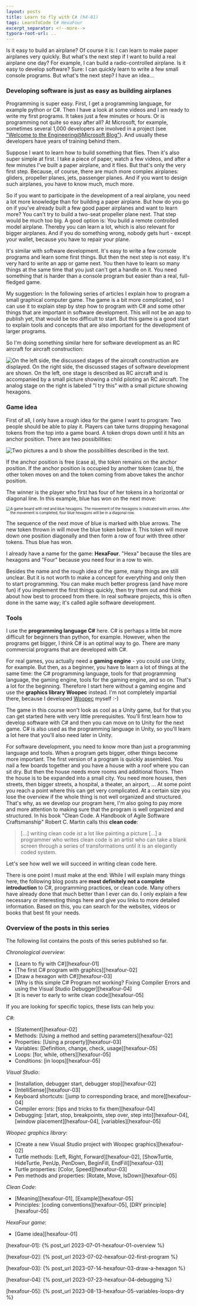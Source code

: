 ```yaml
---
layout: posts
title: Learn to fly with C# (h4-01)
tags: LearnToCode C# HexaFour
excerpt_separator: <!--more-->
typora-root-url: ..
---
```


Is it easy to build an airplane? Of course it is: I can learn to make paper airplanes very quickly. But what's the next step if I want to build a real airplane one day? For example, I can build a radio-controlled airplane. Is it easy to develop software? Sure: I can quickly learn to write a few small console programs. But what's the next step? I have an idea...

<!--more-->

### Developing software is just as easy as building airplanes

Programming is super easy. First, I get a programming language, for example python or C#. Then I have a look at some videos and I am ready to write my first programs. It takes just a few minutes or hours. Or is programming not quite so easy after all? At Microsoft, for example, sometimes several 1,000 developers are involved in a project (see  ["Welcome to the Engineering@Microsoft Blog"](https://devblogs.microsoft.com/engineering-at-microsoft/welcome-to-the-engineering-at-microsoft-blog/)). And usually these developers have years of training behind them.

Suppose I want to learn how to build something that flies. Then it's also super simple at first. I take a piece of paper, watch a few videos, and after a few minutes I've built a paper airplane, and it flies. But that's only the very first step. Because, of course, there are much more complex airplanes: gliders, propeller planes, jets, passenger planes. And if you want to design such airplanes, you have to know much, much more.

So if you want to participate in the development of a real airplane, you need a lot more knowledge than for building a paper airplane. But how do you go on if you've already built a few good paper airplanes and want to learn more? You can't try to build a two-seat propeller plane next. That step would be much too big. A good option is: You build a remote controlled model airplane. Thereby you can learn a lot, which is also relevant for bigger airplanes. And if you do something wrong, nobody gets hurt - except your wallet, because you have to repair your plane.

It's similar with software development. It's easy to write a few console programs and learn some first things. But then the next step is not easy. It's very hard to write an app or game next. You then have to learn so many things at the same time that you just can't get a handle on it.  You need something that is harder than a console program but easier than a real, full-fledged game. 

My suggestion: In the following series of articles I explain how to program a small graphical computer game. The game is a bit more complicated, so I can use it to explain step by step how to program with C# and some other things that are important in software development. This will not be an app to publish yet, that would be too difficult to start. But this game is a good start to explain tools and concepts that are also important for the development of larger programs.

So I'm doing something similar here for software development as an RC aircraft for aircraft construction:

![On the left side, the discussed stages of the aircraft construction are displayed. On the right side, the discussed stages of software development are shown. On the left, one stage is described as RC aircraft and is accompanied by a small picture showing a child piloting an RC aircraft. The analog stage on the right is labeled "I try this" with a small picture showing hexagons.](/assets/images/hexafour/AircraftSoftwareDev.png)

### Game idea

First of all, I only have a rough idea for the game I want to program: Two people should be able to play it. Players can take turns dropping hexagonal tokens from the top into a game board. A token drops down until it hits an anchor position. There are two possibilities:

![Two pictures a and b show the possibilities described in the text.](/assets/images/hexafour/GameIdeaAnchors.png)

If the anchor position is free (case a), the token remains on the anchor position. If the anchor position is occupied by another token (case b), the other token moves on and the token coming from above takes the anchor position.

The winner is the player who first has four of her tokens in a horizontal or diagonal line. In this example, blue has won on the next move:

<img src="/assets/images/hexafour/GameIdeaBlueWillWin.png" alt="A game board with red and blue hexagons. The movement of the hexagons is indicated with arrows. After the movement is completed, four blue hexagons will be in a diagonal row." style="zoom:70%;" />

The sequence of the next move of blue is marked with blue arrows. The new token thrown in will move the blue token below it. This token will move down one position diagonally and then form a row of four with three other tokens. Thus blue has won.

I already have a name for the game: **HexaFour**. "Hexa" because the tiles are hexagons and "Four" because you need four in a row to win.

Besides the name and the rough idea of the game, many things are still unclear. But it is not worth to make a concept for everything and only then to start programming. You can make much better progress (and have more fun) if you implement the first things quickly, then try them out and think about how best to proceed from there. In real software projects, this is often done in the same way; it's called agile software development.

### Tools

I use the **programming language C#** here. C# is perhaps a little bit more difficult for beginners than python, for example. However, when the programs get bigger, I think C# is an optimal way to go. There are many commercial programs that are developed with C#.

For real games, you actually need a **gaming engine** - you could use Unity, for example. But then, as a beginner, you have to learn a lot of things at the same time: the C# programming language, tools for that programming language, the gaming engine, tools for the gaming engine, and so on. That's a lot for the beginning.  Therefore I start here without a gaming engine and use the **graphics library Woopec** instead. I'm not completely impartial there, because I developed [Woopec](https://frank.woopec.net/woopec_docs/WoopecIntro.html) myself :-)

The game in this course won't look as cool as a Unity game, but for that you can get started here with very little prerequisites. You'll first learn how to develop software with C# and then you can move on to Unity for the next game. C# is also used as the programming language in Unity, so you'll learn a lot here that you'll also need later in Unity.

For software development, you need to know more than just a programming language and tools. When a program gets bigger, other things become more important. The first version of a program is quickly assembled. You nail a few boards together and you have a house with a roof where you can sit dry. But then the house needs more rooms and additional floors. Then the house is to be expanded into a small city. You need more houses, then streets, then bigger streets, a hospital, a theater, an airport, ... At some point you reach a point where this can get very complicated. At a certain size you lose the overview if the whole thing is not well organized and structured. That's why, as we develop our program here, I'm also going to pay more and more attention to making sure that the program is well organized and structured. In his book "Clean Code. A Handbook of Agile Software Craftsmanship" Robert C. Martin calls this **clean code**:

> [...] writing clean code ist a lot like painting a picture [...] a programmer who writes clean code is an artist who can take a blank screen through a series of transformations until it is an elegantly coded system.

Let's see how well we will succeed in writing clean code here.

There is one point I must make at the end: While I will explain many things here, the following blog posts are **most definitely not a complete introduction** to C#, programming practices, or clean code.  Many others have already done that much better than I ever can do. I only explain a few necessary or interesting things here and give you links to more detailed information. Based on this, you can search for the websites, videos or books that best fit your needs.

### Overview of the posts in this series

The following list contains the posts of this series published so far.

*Chronological overview*:

* [Learn to fly with C#][hexafour-01]
* [The first C# program with graphics][hexafour-02]
* [Draw a hexagon with C#][hexafour-03]
* [Why is this simple C# Program not working? Fixing Compiler Errors and using the Visual Studio Debugger][hexafour-04]
* [It is never to early to write clean code][hexafour-05]

If you are looking for specific topics, these lists can help you:

*C#*:

* [Statement][hexafour-02]
* Methods: [Using a method and setting parameters][hexafour-02]
* Properties: [Using a property][hexafour-03]
* Variables: [Definition, change, check, usage][hexafour-05]
* Loops: [for, while, others][hexafour-05]
* Conditions: [in loops][hexafour-05]

*Visual Studio*:

* [Installation, debugger start, debugger stop][hexafour-02]
* [IntelliSense][hexafour-03]
* Keyboard shortcuts: [jump to corresponding brace, and more][hexafour-04]
* Compiler errors: [tips and tricks to fix them][hexafour-04]
* Debugging: [start, stop, breakpoints, step over, step into][hexafour-04], [window placement][hexafour-04], [variables][hexafour-05]

*Woopec graphics library*:

* [Create a new Visual Studio project with Woopec graphics][hexafour-02]
* Turtle methods: [Left, Right, Forward][hexafour-02],  [ShowTurtle, HideTurtle, PenUp, PenDown, BeginFill, EndFill][hexafour-03]
* Turtle properties: [Color, Speed][hexafour-03]
* Pen methods and properties: [Rotate, Move, IsDown][hexafour-05]

*Clean Code*:

* [Meaning][hexafour-01], [Example][hexafour-05]
* Principles: [coding conventions][hexafour-05], [DRY principle][hexafour-05]

*HexaFour game*:

* [Game idea][hexafour-01]





[hexafour-01]: {% post_url 2023-07-01-hexafour-01-overview %}

[hexafour-02]: {% post_url 2023-07-02-hexafour-02-first-program %}

[hexafour-03]: {% post_url 2023-07-14-hexafour-03-draw-a-hexagon %}

[hexafour-04]: {% post_url 2023-07-23-hexafour-04-debugging %}

[hexafour-05]: {% post_url 2023-08-13-hexafour-05-variables-loops-dry %}

